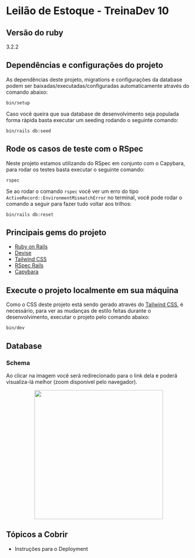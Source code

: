 # Leilão de Estoque - TreinaDev 10

## Versão do ruby
3.2.2

## Dependências e configurações do projeto
As dependências deste projeto, migrations e configurações da database podem ser baixadas/executadas/configuradas automaticamente através do comando abaixo:
```
bin/setup
```
Caso você queira que sua database de desenvolvimento seja populada forma rápida basta executar um seeding rodando o seguinte comando:
```
bin/rails db:seed
```

## Rode os casos de teste com o RSpec
Neste projeto estamos utilizando do RSpec em conjunto com o Capybara, para rodar os testes basta executar o seguinte comando:
```
rspec
```
Se ao rodar o comando `rspec` você ver um erro do tipo `ActiveRecord::EnvironmentMismatchError` no terminal, você pode rodar o comando a seguir para fazer tudo voltar aos trilhos:
```
bin/rails db:reset
```

## Principais gems do projeto
- [Ruby on Rails](https://rubyonrails.org)
- [Devise](https://github.com/heartcombo/devise)
- [Tailwind CSS](https://tailwindcss.com)
- [RSpec Rails](https://github.com/rspec/rspec-rails)
- [Capybara](https://github.com/teamcapybara/capybara)

## Execute o projeto localmente em sua máquina
Como o CSS deste projeto está sendo gerado através do [Tailwind CSS](https://tailwindcss.com/docs/guides/ruby-on-rails), é necessário, para ver as mudanças de estilo feitas durante o desenvolvimento, executar o projeto pelo comando abaixo:
```
bin/dev
```

## Database
### Schema
Ao clicar na imagem você será redirecionado para o link dela e poderá visualiza-lá melhor (zoom disponível pelo navegador).

<p align="center">
  <a href="https://i.imgur.com/yGAndN7.png" target="_blank" rel="noopener noreferrer"><img src="https://i.imgur.com/yGAndN7.png" height="350"/></a>
</a>

## Tópicos a Cobrir
* Instruções para o Deployment
